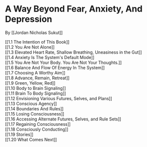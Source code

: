 # A Way Beyond Fear, Anxiety, And Depression

By [[Jordan Nicholas Sukut]]  

[[1.1 The Intention of This Book]]  
[[1.2 You Are Not Alone]]  
[[1.3 Elevated Heart Rate, Shallow Breathing, Uneasiness in the Gut]]  
[[1.4 Anxiety Is The System's Default Mode]]  
[[1.5 You Are Not Your Body. You Are Not Your Thoughts.]]  
[[1.6 Balance And Flow Of Energy In The System]]  
[[1.7 Choosing A Worthy Aim]]  
[[1.8 Advance, Remain, Retreat]]  
[[1.9 Green, Yellow, Red]]  
[[1.10 Body to Brain Signaling]]  
[[1.11 Brain To Body Signaling]]  
[[1.12 Envisioning Various Futures, Selves, and Plans]]  
[[1.13 Conscious Agency]]  
[[1.14 Boundaries And Rules]]  
[[1.15 Losing Consciousness]]  
[[1.16 Accessing Alternate Futures, Selves, and Rule Sets]]  
[[1.17 Regaining Consciousness]]  
[[1.18 Consciously Conducting]]  
[[1.19 Stories]]  
[[1.20 What Comes Next]]  

